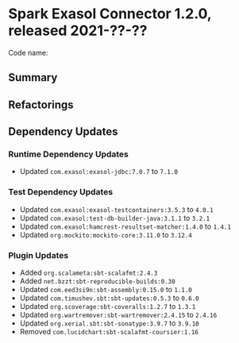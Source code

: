 # Spark Exasol Connector 1.2.0, released 2021-??-??

Code name:

## Summary

## Refactorings

## Dependency Updates

### Runtime Dependency Updates

* Updated `com.exasol:exasol-jdbc:7.0.7` to `7.1.0`

### Test Dependency Updates

* Updated `com.exasol:exasol-testcontainers:3.5.3` to `4.0.1`
* Updated `com.exasol:test-db-builder-java:3.1.1` to `3.2.1`
* Updated `com.exasol:hamcrest-resultset-matcher:1.4.0` to `1.4.1`
* Updated `org.mockito:mockito-core:3.11.0` to `3.12.4`

### Plugin Updates

* Added `org.scalameta:sbt-scalafmt:2.4.3`
* Added `net.bzzt:sbt-reproducible-builds:0.30`
* Updated `com.eed3si9n:sbt-assembly:0.15.0` to `1.1.0`
* Updated `com.timushev.sbt:sbt-updates:0.5.3` to `0.6.0`
* Updated `org.scoverage:sbt-coveralls:1.2.7` to `1.3.1`
* Updated `org.wartremover:sbt-wartremover:2.4.15` to `2.4.16`
* Updated `org.xerial.sbt:sbt-sonatype:3.9.7` to `3.9.10`
* Removed `com.lucidchart:sbt-scalafmt-coursier:1.16`

